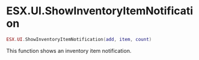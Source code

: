 # ESX.UI.ShowInventoryItemNotification

```lua
ESX.UI.ShowInventoryItemNotification(add, item, count)
```

This function shows an inventory item notification.
